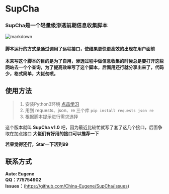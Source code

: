 # SupCha

### SupCha是一个轻量级渗透前期信息收集脚本


![markdown](https://i.loli.net/2019/12/20/rq3MGf6TSeKBaRU.png "Logo")

#### 脚本运行的方式是通过调用了远程接口，使结果更快更高效的出现在用户面前

**本来写这个脚本的目的是为了自用，渗透过程中做信息收集的时候总是要打开这些网站去一个个查询，为了提高效率写了这个脚本，后面用还行就分享出来了，代码少，格式简单，大佬勿喷。**


## 使用方法
> 1. 安装Python3环境  [点击学习](https://www.runoob.com/python3/python3-install.html "study")
> 2. 用到 requests、json、re 三个库 `pip install requests json re`
> 3. 根据脚本提示进行需求选择

这个版本就叫 **SupCha v1.0** 吧，因为最近比较忙就写了套了这几个接口，后面争取在加点接口
**大佬们有好用的接口可以推荐一下**

**若果觉得还行，Star一下活到99**
##  联系方式
**Auto: Eugene**  
**QQ：775754902**  
**lssues：**(https://github.com/China-Eugene/SupCha/issues)
